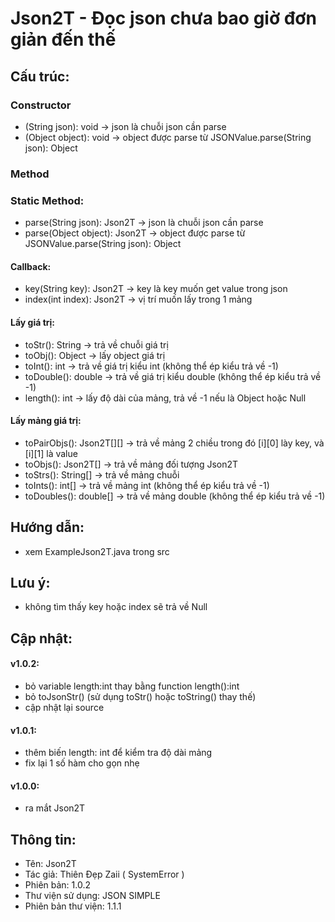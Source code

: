 # Json2T - Đọc json chưa bao giờ đơn giản đến thế

## Cấu trúc:

### Constructor
- (String json): void -> json là chuỗi json cần parse
- (Object object): void -> object được parse từ JSONValue.parse(String json): Object

### Method

### Static Method:
- parse(String json): Json2T -> json là chuỗi json cần parse
- parse(Object object): Json2T -> object được parse từ JSONValue.parse(String json): Object

#### Callback:
- key(String key): Json2T -> key là key muốn get value trong json
- index(int index): Json2T -> vị trí muốn lấy trong 1 mảng

#### Lấy giá trị:
- toStr(): String -> trả về chuỗi giá trị
- toObj(): Object -> lấy object giá trị
- toInt(): int -> trả về giá trị kiểu int (không thể ép kiểu trả về -1)
- toDouble(): double -> trả về giá trị kiểu double (không thể ép kiểu trả về -1)
- length(): int -> lấy độ dài của mảng, trả về -1 nếu là Object hoặc Null

#### Lấy mảng giá trị:
- toPairObjs(): Json2T[][] -> trả về mảng 2 chiều trong đó [i][0] lày key, và [i][1] là value
- toObjs(): Json2T[] -> trả về mảng đối tượng Json2T
- toStrs(): String[] -> trả về mảng chuỗi 
- toInts(): int[] -> trả về mảng int (không thể ép kiểu trả về -1)
- toDoubles(): double[] -> trả về mảng double (không thể ép kiểu trả về -1)


## Hướng dẫn:
- xem ExampleJson2T.java trong src

## Lưu ý:
- không tìm thấy key hoặc index sẽ trả về Null

## Cập nhật:

#### v1.0.2:
- bỏ variable length:int thay bằng function length():int 
- bỏ toJsonStr() (sử dụng toStr() hoặc toString() thay thế)
- cập nhật lại source

#### v1.0.1:
- thêm biến length: int để kiểm tra độ dài mảng
- fix lại 1 số hàm cho gọn nhẹ

#### v1.0.0: 
- ra mắt Json2T

## Thông tin:
- Tên: Json2T
- Tác giả: Thiên Đẹp Zaii ( SystemError )
- Phiên bản: 1.0.2
- Thư viện sử dụng: JSON SIMPLE
- Phiên bản thư viện: 1.1.1